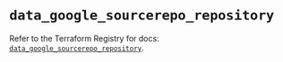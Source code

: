 # `data_google_sourcerepo_repository`

Refer to the Terraform Registry for docs: [`data_google_sourcerepo_repository`](https://registry.terraform.io/providers/drfaust92/google/4.16.4/docs/data-sources/sourcerepo_repository).
